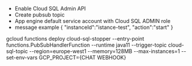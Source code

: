 - Enable Cloud SQL Admin API
- Create pubsub topic
- App engine default service account with Cloud SQL ADMIN role
- message example 
{
"instanceId":"istance-test",
"action":"start"
}


gcloud functions deploy cloud-sql-stopper --entry-point functions.PubSubHandlerFunction --runtime java11 --trigger-topic cloud-sql-topic --region=europe-west1 --memory=128MB --max-instances=1 --set-env-vars GCP_PROJECT={CHAT WEBHOOK} 